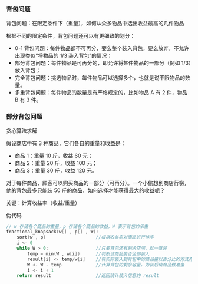 ### 背包问题

背包问题：在限定条件下（重量），如何从众多物品中选出收益最高的几件物品

根据不同的限定条件，背包问题还可以有更细致的划分：

- 0-1 背包问题：每件物品都不可再分，要么整个装入背包，要么放弃，不允许出现类似“将物品的 1/3 装入背包”的情况；
- 部分背包问题：每件物品是可再分的，即允许将某件物品的一部分（例如 1/3）放入背包；
- 完全背包问题：挑选物品时，每件物品可以选择多个，也就是说不限物品的数量。
- 多重背包问题：每件物品的数量是有严格规定的，比如物品 A 有 2 件，物品 B 有 3 件。

### 部分背包问题

贪心算法求解

假设商店中有 3 种商品，它们各自的重量和收益是：

- 商品 1：重量 10 斤，收益 60 元；
- 商品 2：重量 20 斤，收益 100 元；
- 商品 3：重量 30 斤，收益 120 元。


对于每件商品，顾客可以购买商品的一部分（可再分）。一个小偷想到商店行窃，他的背包最多只能装 50 斤的商品，如何选择才能获得最大的收益呢？

关键：计算收益率（收益/重量）

伪代码

```c
// w 存储各个商品的重量，p 存储各个商品的收益，W 表示背包的承重
fractional_knapsack(w[] , p[] , W):
    sort(w , p)                   //根据收益率对商品进行排序
    i <- 0
    while W > 0:                  //只要背包还有剩余空间，就一直装
        temp = min(W , w[i])      //判断该商品能否全部装入
        result[i] <- temp/w[i]    //将实际装入到背包中的商品量以百分比的方式存储起来
        W <- W - temp             //计算背包的剩余容量，为装后续商品做准备
        i <- i + 1
    return result                 //返回统计装入信息的 result
```

